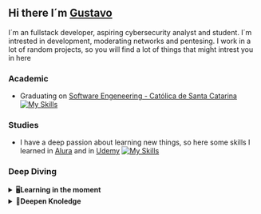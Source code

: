## Hi there I´m [Gustavo](https://github.com/GustavoSRodriguess)
I´m an  fullstack developer, aspiring cybersecurity analyst and student. I´m intrested in development, moderating networks and pentesing. I work in a lot of random projects, so you will find a lot of things that might intrest you in here

  
### **Academic**
- Graduating on [Software Engeneering - Católica de Santa Catarina](https://www.catolicasc.org.br)<br/>
[![My Skills](https://skillicons.dev/icons?i=vscode,cs,c,js,nodejs,html,css,mysql,unity)](https://skillicons.dev) 

### **Studies**
- I have a deep passion about learning new things, so here some skills I learned in [Alura](https://www.alura.com.br) and in [Udemy](https://www.udemy.com)
[![My Skills](https://skillicons.dev/icons?i=react,tailwind,docker,git,github,dotnet,linux,aws)](https://skillicons.dev)

### **Deep Diving**
<details>
  <br />
  <summary>🖥️<b>Learning in the moment<b/></summary>
    <ul>
      <li> Angular </li>
      <li> Tailwind </li>
      <li> Dapper </li>
    </ul>
</details>
<details>
  <br />
  <summary>🧠<b>Deepen Knoledge<b/></summary>
    <ul>
      <li> React </li>
      <li> Node.js </li>
      <li> C </li>
      <li> Cyber Security</li>
      <li> Ethical Hacking </li>
    </ul>
</details>
